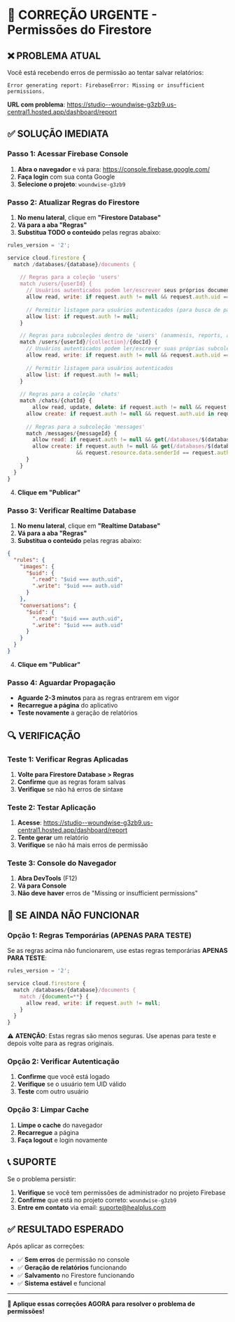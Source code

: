 # 🚨 CORREÇÃO URGENTE - Permissões do Firestore

## ❌ **PROBLEMA ATUAL**

Você está recebendo erros de permissão ao tentar salvar relatórios:

```
Error generating report: FirebaseError: Missing or insufficient permissions.
```

**URL com problema**: https://studio--woundwise-g3zb9.us-central1.hosted.app/dashboard/report

## ✅ **SOLUÇÃO IMEDIATA**

### **Passo 1: Acessar Firebase Console**

1. **Abra o navegador** e vá para: https://console.firebase.google.com/
2. **Faça login** com sua conta Google
3. **Selecione o projeto**: `woundwise-g3zb9`

### **Passo 2: Atualizar Regras do Firestore**

1. **No menu lateral**, clique em **"Firestore Database"**
2. **Vá para a aba "Regras"**
3. **Substitua TODO o conteúdo** pelas regras abaixo:

```javascript
rules_version = '2';

service cloud.firestore {
  match /databases/{database}/documents {
  
    // Regras para a coleção 'users'
    match /users/{userId} {
      // Usuários autenticados podem ler/escrever seus próprios documentos
      allow read, write: if request.auth != null && request.auth.uid == userId;
      
      // Permitir listagem para usuários autenticados (para busca de pacientes)
      allow list: if request.auth != null;
    }

    // Regras para subcoleções dentro de 'users' (anamnesis, reports, assessments, etc.)
    match /users/{userId}/{collection}/{docId} {
      // Usuários autenticados podem ler/escrever suas próprias subcoleções
      allow read, write: if request.auth != null && request.auth.uid == userId;
      
      // Permitir listagem para usuários autenticados
      allow list: if request.auth != null;
    }
    
    // Regras para a coleção 'chats'
    match /chats/{chatId} {
    	allow read, update, delete: if request.auth != null && request.auth.uid in resource.data.participants;
      allow create: if request.auth != null && request.auth.uid in request.resource.data.participants;
      
      // Regras para a subcoleção 'messages'
      match /messages/{messageId} {
      	allow read: if request.auth != null && get(/databases/$(database)/documents/chats/$(chatId)).data.participants.hasAny([request.auth.uid]);
        allow create: if request.auth != null && get(/databases/$(database)/documents/chats/$(chatId)).data.participants.hasAny([request.auth.uid])
                      && request.resource.data.senderId == request.auth.uid;
      }
    }
  }
}
```

4. **Clique em "Publicar"**

### **Passo 3: Verificar Realtime Database**

1. **No menu lateral**, clique em **"Realtime Database"**
2. **Vá para a aba "Regras"**
3. **Substitua o conteúdo** pelas regras abaixo:

```json
{
  "rules": {
    "images": {
      "$uid": {
        ".read": "$uid === auth.uid",
        ".write": "$uid === auth.uid"
      }
    },
    "conversations": {
      "$uid": {
        ".read": "$uid === auth.uid",
        ".write": "$uid === auth.uid"
      }
    }
  }
}
```

4. **Clique em "Publicar"**

### **Passo 4: Aguardar Propagação**

- **Aguarde 2-3 minutos** para as regras entrarem em vigor
- **Recarregue a página** do aplicativo
- **Teste novamente** a geração de relatórios

## 🔍 **VERIFICAÇÃO**

### **Teste 1: Verificar Regras Aplicadas**

1. **Volte para Firestore Database > Regras**
2. **Confirme** que as regras foram salvas
3. **Verifique** se não há erros de sintaxe

### **Teste 2: Testar Aplicação**

1. **Acesse**: https://studio--woundwise-g3zb9.us-central1.hosted.app/dashboard/report
2. **Tente gerar** um relatório
3. **Verifique** se não há mais erros de permissão

### **Teste 3: Console do Navegador**

1. **Abra DevTools** (F12)
2. **Vá para Console**
3. **Não deve haver** erros de "Missing or insufficient permissions"

## 🚨 **SE AINDA NÃO FUNCIONAR**

### **Opção 1: Regras Temporárias (APENAS PARA TESTE)**

Se as regras acima não funcionarem, use estas regras temporárias **APENAS PARA TESTE**:

```javascript
rules_version = '2';

service cloud.firestore {
  match /databases/{database}/documents {
    match /{document=**} {
      allow read, write: if request.auth != null;
    }
  }
}
```

⚠️ **ATENÇÃO**: Estas regras são menos seguras. Use apenas para teste e depois volte para as regras originais.

### **Opção 2: Verificar Autenticação**

1. **Confirme** que você está logado
2. **Verifique** se o usuário tem UID válido
3. **Teste** com outro usuário

### **Opção 3: Limpar Cache**

1. **Limpe o cache** do navegador
2. **Recarregue** a página
3. **Faça logout** e login novamente

## 📞 **SUPORTE**

Se o problema persistir:

1. **Verifique** se você tem permissões de administrador no projeto Firebase
2. **Confirme** que está no projeto correto: `woundwise-g3zb9`
3. **Entre em contato** via email: suporte@healplus.com

## ✅ **RESULTADO ESPERADO**

Após aplicar as correções:

- ✅ **Sem erros** de permissão no console
- ✅ **Geração de relatórios** funcionando
- ✅ **Salvamento** no Firestore funcionando
- ✅ **Sistema estável** e funcional

---

**🚀 Aplique essas correções AGORA para resolver o problema de permissões!**
